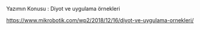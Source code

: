 Yazımın Konusu : Diyot ve uygulama örnekleri

https://www.mikrobotik.com/wp2/2018/12/16/diyot-ve-uygulama-ornekleri/

